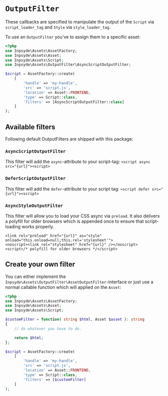 # `OutputFilter`
These callbacks are specified to manipulate the output of the `Script` via `script_loader_tag` and `Style` via `style_loader_tag`.

To use an `OutputFilter` you've to assign them to a specific asset:

```php
<?php
use Inpsyde\Assets\AssetFactory;
use Inpsyde\Assets\Asset;
use Inpsyde\Assets\Script;
use Inpsyde\Assets\OutputFilter\AsyncScriptOutputFilter;

$script = AssetFactory::create(
	[
		'handle' => 'my-handle',
		'src' => 'script.js',
		'location' => Asset::FRONTEND,
		'type' => Script::class,
		'filters' => [AsyncScriptOutputFilter::class]
	]
);
```

## Available filters
Following default OutputFilters are shipped with this package:

### `AsyncScriptOutputFilter`

This filter will add the `async`-attribute to your script-tag: `<script async src="{url}"><script>`

### `DeferScriptOutputFilter`

This filter will add the `defer`-attribute to your script tag: `<script defer src="{url}"><script>`

### `AsyncStyleOutputFilter`
This filter will allow you to load your CSS async via `preload`. It also delivers a polyfill for older browsers which is appended once to ensure that script-loading works properly.

```
<link rel="preload" href="{url}" as="style" onload="this.onload=null;this.rel='stylesheet'">
<noscript><link rel="stylesheet" href="{url}" /></noscript>
<script>/* polyfill for older browsers */</script>
```

## Create your own filter
You can either implement the `Inpsyde\Assets\OutputFilter\AssetOutputFilter`-interface or just use a normal callable function which will applied on the `Asset`:

```php
<?php
use Inpsyde\Assets\AssetFactory;
use Inpsyde\Assets\Asset;
use Inpsyde\Assets\Script;

$customFilter = function( string $html, Asset $asset ): string
{
    // do whatever you have to do.

    return $html;
};

$script = AssetFactory::create(
	[
		'handle' => 'my-handle',
		'src' => 'script.js',
		'location' => Asset::FRONTEND,
		'type' => Script::class,
		'filters' => [$customFilter]
	]
);

```

